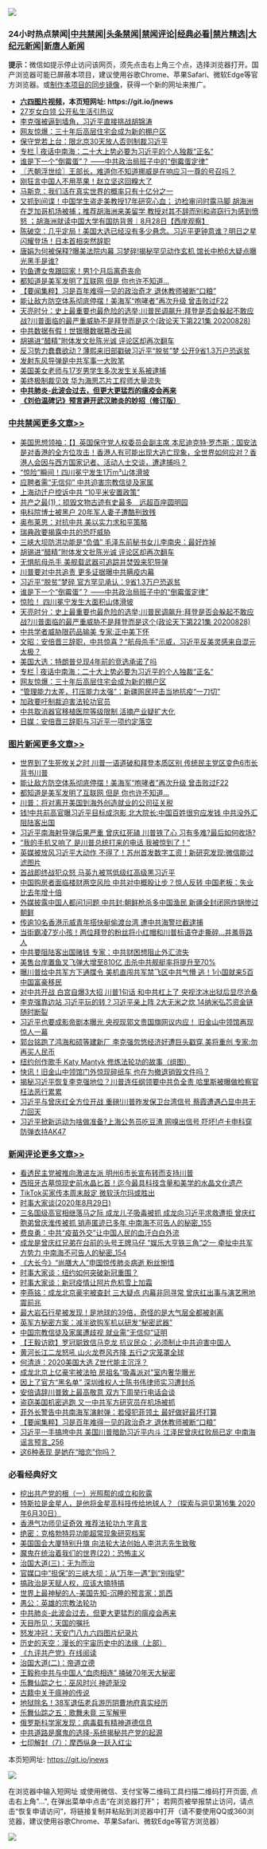 ![](https://raw.githubusercontent.com/fqnews/bnews/master/64photo/fqnews-qr.jpg)

<div id="tt">
<h3>24小时热点禁闻|<a href="#%E4%B8%AD%E5%85%B1%E7%A6%81%E9%97%BB%E6%9B%B4%E5%A4%9A%E6%96%87%E7%AB%A0">中共禁闻</a>|<a href="#%E5%9B%BE%E7%89%87%E6%96%B0%E9%97%BB%E6%9B%B4%E5%A4%9A%E6%96%87%E7%AB%A0">头条禁闻</a>|<a href="#%E6%96%B0%E9%97%BB%E8%AF%84%E8%AE%BA%E6%9B%B4%E5%A4%9A%E6%96%87%E7%AB%A0">禁闻评论|<a href="#%E5%BF%85%E7%9C%8B%E7%BB%8F%E5%85%B8%E5%A5%BD%E6%96%87">经典必看|<a href="/video.md#%E7%A6%81%E7%89%87%E7%B2%BE%E9%80%89">禁片精选</a>|<a href="https://github.com/fqnews/djy/blob/master/gb/nf1351518.md#1">大纪元新闻</a>|<a href="https://github.com/fqnews/ntdtv/blob/master/gb/prog204.md#1">新唐人新闻</a></h3>
<div><b>提示：</b>微信如提示停止访问该网页，须先点击右上角三个点，选择浏览器打开。国产浏览器可能已屏蔽本项目，建议使用谷歌Chrome、苹果Safari、微软Edge等官方浏览器。或<a href="https://github.com/fqnews/bnews/blob/master/%E5%88%B6%E4%BD%9Cgit%E7%A6%81%E9%97%BB%E9%95%9C%E5%83%8F.md">制作本项目的同步镜像</a>，获得一个新的网址来推广。</div>
<ul>
<li><b><a href="http://d1.bdrive.tk/64.mp4" target="_blank">六四图片视频</a>，本页短网址: https://git.io/jnews</b></li>
<li><a href="/funmedia/20200829/1387511.md">27岁女白领 公开私生活引热议</a></li>
<li><a href="/bannedvideo/20200829/1387573.md">李克强被逼到墙角，习近平直接挑战胡锦涛</a></li>
<li><a href="/cbnews/20200829/1387453.md">网友惊爆：三十年后高层住宅会成为新的棚户区</a></li>
<li><a href="/cnnews/20200829/1387455.md">保守党若上台：限北京30天放人否则制裁习近平</a></li>
<li><a href="/cbnews/20200829/1387480.md">专栏 | 夜话中南海：二十大上势必要为习近平的个人独裁“正名“</a></li>
<li><a href="/cbnews/20200829/1387603.md">谁是下一个“倒霉蛋”？ ——中共政治局班子中的“倒霉蛋定律”</a></li>
<li><a href="/ssgc/20200829/1387450.md">〖兲朝浮世绘〗王部长，难道你不知道挪威是在响应习一尊的号召吗？</a></li>
<li><a href="/cnnews/20200829/1387565.md">刚狂言中国人不用苹果！赵立坚这回糗大了</a></li>
<li><a href="/cnnews/20200829/1387477.md">马斯克：我们活在真实世界的概率只有十亿分之一</a></li>
<li><a href="/bannedvideo/20200829/1387628.md">又抓到间谍！中国学生盗走美教授17年研究心血； 边检审问时露马脚 胡海洲在芝加哥机场被捕；推荐胡海洲来美留学 教授对其不辞而别和盗窃行为感到愤怒 ；胡海洲就读中国大学有国防背景｜8月28日【西岸观察】</a></li>
<li><a href="/bannedvideo/20200829/1387472.md">陈破空：几乎定局！美国大选已经没有多少悬念。习近平更钟意谁？明日之星闪耀登场！日本首相突然辞职</a></li>
<li><a href="/cnnews/20200829/1387783.md">唐娟为何被保释?曝美法院内幕 习梦碎!揭秘罕见动作玄机 馆长中枪6大疑点曝光黑手是谁?</a></li>
<li><a href="/funmedia/20200829/1387494.md">钓鱼遭女鬼跟回家！男1个月后离奇丧命</a></li>
<li><a href="/topimagenews/20200829/1387697.md">都知道是美军发明了互联网 但是 你也许不知道…</a></li>
<li><a href="/comments/20200829/1387698.md">【要闻集粹】习是百年难得一见的政治奇才 退休教师被断“口粮”</a></li>
<li><a href="/topimagenews/20200829/1387710.md">能让敌方防空体系彻底停摆！美海军“咆哮者”再次升级 曾击败过F22</a></li>
<li><a href="/cbnews/20200829/1387570.md">天亮时分：史上最重要也最危险的选举;川普民调飙升;拜登是否会躲起不敢应战?川普面临的最严重威胁不是拜登而是这个(政论天下第221集 20200828)</a></li>
<li><a href="/cnnews/20200829/1387633.md">中共数据有假！世银曝数据篡改丑闻</a></li>
<li><a href="/cbnews/20200829/1387641.md">胡锡进“醋精”附体发文批陈光诚 评论区却再次翻车</a></li>
<li><a href="/comments/20200829/1387604.md">反习势力蠢蠢欲动？薄熙来旧部戳破习近平“脱贫”梦 公开9省1.3万户恐返贫</a></li>
<li><a href="/ssgc/20200829/1387771.md">发射东风导弹是中共军事一大败笔</a></li>
<li><a href="/baitai/20200829/1387625.md">美国美女老师与17岁男学生多次发生关系被逮捕</a></li>
<li><a href="/cnnews/20200829/1387564.md">美终极制裁见效 华为海思芯片工程师大量流失</a></li>
<li><b><a href="/comments/20200211/1275071.md" target="_blank">中共肺炎-此波会过去，但更大更猛烈的瘟疫会再来</a></b></li>
<li><b><a href="/comments/20200207/1272816.md" target="_blank">《刘伯温碑记》预言避开武汉肺炎的妙招（修订版）</a></b></li>
</ul>
</div>

<div class="catlist">
<h3><a href="/cbnews/" target="_blank">中共禁闻</a><span><a href="/cbnews/" target="_blank" rel="nofollow">更多文章>></a></span></h3>
<ul>
<li><a href="/cbnews/20200829/1387849.md" target="_blank">美国思想领袖：【】英国保守党人权委员会副主席 本尼迪克特·罗杰斯：国安法是对香港的全方位攻击！香港人有可能出现大逃亡现象，全世界如何应对？香港人会因与西方国家记者、活动人士交谈，遭逮捕吗？</a></li>
<li><a href="/cbnews/20200829/1387769.md" target="_blank">“惊险”瞬间！四川冕宁发生1万m³山体滑坡</a></li>
<li><a href="/cbnews/20200829/1387768.md" target="_blank">应聘者需“无信仰” 中共迫害宗教信徒及家属</a></li>
<li><a href="/cbnews/20200829/1387767.md" target="_blank">上海动迁户控诉中共 “10平米安置政策”</a></li>
<li><a href="/cbnews/20200829/1387755.md" target="_blank">共产之最(1)：损毁文物古迹有史最多　远超百座圆明园</a></li>
<li><a href="/cbnews/20200829/1387748.md" target="_blank">电科院博士被黑户 20年军人妻子遭酷刑致残</a></li>
<li><a href="/cbnews/20200829/1387743.md" target="_blank">奥布莱恩：对抗中共 美以实力求和平策略</a></li>
<li><a href="/cbnews/20200829/1387734.md" target="_blank">瑞典政要揭露中共的恐吓威胁</a></li>
<li><a href="/cbnews/20200829/1387736.md" target="_blank">三峡大坝防洪功能是“负值” 毛泽东前秘书女儿李南央：最好炸掉</a></li>
<li><a href="/cbnews/20200829/1387641.md" target="_blank">胡锡进“醋精”附体发文批陈光诚 评论区却再次翻车</a></li>
<li><a href="/cbnews/20200829/1387630.md" target="_blank">无惧航母杀手 美舰载武器可追踪并焚毁来犯导弹</a></li>
<li><a href="/cbnews/20200829/1387607.md" target="_blank">川普要对中共追责 更多证据曝中共瞒疫内幕</a></li>
<li><a href="/cbnews/20200829/1387606.md" target="_blank">习近平“脱贫”梦碎 官方罕见承认：9省1.3万户恐返贫</a></li>
<li><a href="/cbnews/20200829/1387603.md" target="_blank">谁是下一个“倒霉蛋”？ ——中共政治局班子中的“倒霉蛋定律”</a></li>
<li><a href="/cbnews/20200829/1387574.md" target="_blank">惊险！ 四川冕宁发生大面积山体滑坡</a></li>
<li><a href="/cbnews/20200829/1387570.md" target="_blank">天亮时分：史上最重要也最危险的选举;川普民调飙升;拜登是否会躲起不敢应战?川普面临的最严重威胁不是拜登而是这个(政论天下第221集 20200828)</a></li>
<li><a href="/cbnews/20200829/1387520.md" target="_blank">中共学者威胁限药品输美 专家:正中美下怀</a></li>
<li><a href="/cbnews/20200829/1387513.md" target="_blank">文昭：安倍晋三辞职，中共惊喜？“航母杀手”示威，习近平反美灵感来自混元太极？</a></li>
<li><a href="/cbnews/20200829/1387486.md" target="_blank">美国大选：特朗普兑现4年前的竞选承诺了吗</a></li>
<li><a href="/cbnews/20200829/1387480.md" target="_blank">专栏 | 夜话中南海：二十大上势必要为习近平的个人独裁“正名“</a></li>
<li><a href="/cbnews/20200829/1387453.md" target="_blank">网友惊爆：三十年后高层住宅会成为新的棚户区</a></li>
<li><a href="/cbnews/20200829/1387433.md" target="_blank">“管理能力太差，打压能力太强”：新疆网民抨击当地抗疫“一刀切”</a></li>
<li><a href="/cbnews/20200828/1387198.md" target="_blank">加政要吁制裁迫害法轮功官员</a></li>
<li><a href="/cbnews/20200828/1387199.md" target="_blank">中共取消器官移植医院等级限制 活摘产业疑扩大化</a></li>
<li><a href="/cbnews/20200828/1387273.md" target="_blank">日媒：安倍晋三辞职与习近平一项约定落空</a></li>

</ul>
</div>
<div class="catlist">
<h3><a href="/topimagenews/" target="_blank">图片新闻</a><span><a href="/topimagenews/" target="_blank" rel="nofollow">更多文章>></a></span></h3>
<ul>
<li><a href="/topimagenews/20200829/1387868.md" target="_blank">世界到了生死攸关之时 川普一语道破和拜登本质区别 传统民主党区变色6市长背书川普</a></li>
<li><a href="/topimagenews/20200829/1387710.md" target="_blank">能让敌方防空体系彻底停摆！美海军“咆哮者”再次升级 曾击败过F22</a></li>
<li><a href="/topimagenews/20200829/1387697.md" target="_blank">都知道是美军发明了互联网 但是 你也许不知道…</a></li>
<li><a href="/topimagenews/20200829/1387452.md" target="_blank">川普：将对离开美国到海外创造就业的公司征关税</a></li>
<li><a href="/topimagenews/20200828/1387286.md" target="_blank">钱!中共前高官曝习近平目标成泡影 北大院长:中国百姓很穷应发钱 中共没外汇阻陆客出国</a></li>
<li><a href="/topimagenews/20200828/1387239.md" target="_blank">习近平南海射导弹后果严重 曾庆红死磕 川普铁了心 习有多难?最后如何收场?</a></li>
<li><a href="/topimagenews/20200828/1387154.md" target="_blank">“我的手机又响了 是川普总统打来的电话 我被惊到了！”</a></li>
<li><a href="/topimagenews/20200827/1386825.md" target="_blank">英媒被放风习近平大动作 不得了！苏州首发数字工资！新研究发现:微信能过滤图片</a></li>
<li><a href="/topimagenews/20200827/1386824.md" target="_blank">首战即终战犯众怒 马英九被骂低级红高级黑习近平</a></li>
<li><a href="/topimagenews/20200827/1386771.md" target="_blank">中国购房者面临楼财两空风险 中共对中概股让步？惊人反转 中国老板：失业比去年增十倍</a></li>
<li><a href="/topimagenews/20200827/1386697.md" target="_blank">外媒披露中国人都问1问题 中共封:朝鲜枪杀多中国渔民 新疆全封闭网炸锅惨过朝鲜</a></li>
<li><a href="/topimagenews/20200827/1386650.md" target="_blank">传逾10名香港示威青年搭快艇偷渡台湾 遭中共海警拦截逮捕</a></li>
<li><a href="/topimagenews/20200827/1386649.md" target="_blank">当街霸凌7岁小孩！两位拜登的粉丝将小红帽和川普标语夺走撕碎…并羞辱路人</a></li>
<li><a href="/topimagenews/20200827/1386619.md" target="_blank">中共要阻陆客出国赌钱 专家：中共财困想阻止外汇流失</a></li>
<li><a href="/topimagenews/20200827/1386557.md" target="_blank">美售台岸置鱼叉飞弹大增至810亿 击杀中共舰艇率将提升至70%</a></li>
<li><a href="/topimagenews/20200827/1386288.md" target="_blank">曝川普给中共军方下通牒令 美机直闯共军禁飞区中共气懵 逃！1小国就来5百中国富豪移民</a></li>
<li><a href="/topimagenews/20200826/1386183.md" target="_blank">对中共开战 白宫自爆3大招 川普1句话 和中共杠上了 央视沈冰出狱后显尽沧桑</a></li>
<li><a href="/topimagenews/20200826/1386158.md" target="_blank">李克强靠边站 习近平玩的转？习近平亲上阵 2大无米之炊 14纳米弘芯资金链随时断裂</a></li>
<li><a href="/topimagenews/20200825/1385728.md" target="_blank">习近平也要成影帝剧本曝光 央视现郭文贵国旗网议内应！ 旧金山中领馆再现惊人一幕</a></li>
<li><a href="/topimagenews/20200825/1385626.md" target="_blank">郭台铭跑了鸿海和硕等建新厂 李克强忽悠经济好遭巨头戳穿 美将重创 专家:勿再买人民币</a></li>
<li><a href="/comments/20200825/1385430.md" target="_blank">纽约创作歌手 Katy Mantyk 修炼法轮功的故事（组图）</a></li>
<li><a href="/topimagenews/20200825/1385377.md" target="_blank">快讯！旧金山中领馆门外惊现碎纸车 也在为撤退销毁文件吗？</a></li>
<li><a href="/topimagenews/20200824/1385240.md" target="_blank">揭秘习近平恢复李克强地位？川普连任纲领要中共负全责 哈里斯被曝做检察官枉法恶行累累</a></li>
<li><a href="/topimagenews/20200824/1385155.md" target="_blank">习近平与曾庆红全方位开战 重磅!川普昨发保卫台湾信号 蔡霞遭遇凸显中共无力回天</a></li>
<li><a href="/topimagenews/20200824/1385133.md" target="_blank">习近平掀新运动为啥做准备?上海公务员吃豆渣 网嗅出信号 吓坏!卢卡申科穿防弹衣持AK47</a></li>

</ul>
</div>
<div class="catlist">
<h3><a href="/comments/" target="_blank">新闻评论</a><span><a href="/comments/" target="_blank" rel="nofollow">更多文章>></a></span></h3>
<ul>
<li><a href="/comments/20200830/1387897.md" target="_blank">看透民主党被推向激进左派 明州6市长宣布转而支持川普</a></li>
<li><a href="/comments/20200830/1387896.md" target="_blank">西班牙古墓惊现史前水晶匕首！迄今最具科技含量和美学的水晶文化遗产</a></li>
<li><a href="/comments/20200829/1387862.md" target="_blank">TikTok买家传本周末敲定 微软沃尔玛或胜出</a></li>
<li><a href="/comments/20200829/1387861.md" target="_blank">时事大家谈(2020年8月29日)</a></li>
<li><a href="/comments/20200829/1387847.md" target="_blank">三名国级高官相继落马之际 成龙儿子吸毒被抓 成龙向习近平求救遭拒 曾庆红胞弟曾庆淮传被抓 销声匿迹已多年 中南海不可告人的秘密_155</a></li>
<li><a href="/comments/20200829/1387842.md" target="_blank">费良勇：中共“疫苗外交”让中国人民的血汗白白外流</a></li>
<li><a href="/comments/20200829/1387834.md" target="_blank">成龙是曾庆红兄弟在台前的头号王牌马仔 “娱乐大亨铁三角”之一 牵扯中共军方势力 中南海不可告人的秘密_154</a></li>
<li><a href="/comments/20200829/1387828.md" target="_blank">《大长今》“尚膳大人”申国惊传肺炎病逝 粉丝惋惜</a></li>
<li><a href="/comments/20200829/1387826.md" target="_blank">时事大家谈：纽约如何突破新冠重围？</a></li>
<li><a href="/comments/20200829/1387825.md" target="_blank">时事大家谈：新冠疫情让阿片危机雪上加霜</a></li>
<li><a href="/comments/20200829/1387823.md" target="_blank">李燕铭：成龙北京豪宅被查封 三大疑点 内幕非同寻常 曾庆红出事与演艺圈地震前兆</a></li>
<li><a href="/comments/20200829/1387817.md" target="_blank">最大岩石行星被发现！是地球的39倍，奇怪的是大气层全都被剥离</a></li>
<li><a href="/comments/20200829/1387784.md" target="_blank">英军方秘密方案：减半欲购军机以研发“秘密武器”</a></li>
<li><a href="/comments/20200829/1387780.md" target="_blank">中国宗教信徒及家属遭歧视 就业需“无信仰”证明</a></li>
<li><a href="/comments/20200829/1387779.md" target="_blank">【王毅访欧】罗冠聪致信马克龙 抗议民众：必须制止中共迫害中国人</a></li>
<li><a href="/comments/20200829/1387778.md" target="_blank">黄河长江二龙怒吼 山火龙卷风齐降 五行之灾笼罩全球</a></li>
<li><a href="/comments/20200829/1387760.md" target="_blank">何清涟：2020美国大选 Z世代能主沉浮？</a></li>
<li><a href="/comments/20200829/1387739.md" target="_blank">成龙北京上亿豪宅被法拍 房祖名“吸毒派对&quot;室内奢华曝光</a></li>
<li><a href="/comments/20200829/1387731.md" target="_blank">因上了官方“黑名单” 深圳维权人士陈书伟律师实习遭封杀</a></li>
<li><a href="/comments/20200829/1387730.md" target="_blank">安倍请辞川普致上最高敬意 双方下周举行电话会谈</a></li>
<li><a href="/comments/20200829/1387724.md" target="_blank">盗窃美国机密逃跑 又一中共军方研究员在机场被抓</a></li>
<li><a href="/comments/20200829/1387723.md" target="_blank">菲外长警告中共南海军演射弹：若侵犯菲领土 最好做好最坏打算</a></li>
<li><a href="/comments/20200829/1387698.md" target="_blank">【要闻集粹】习是百年难得一见的政治奇才 退休教师被断“口粮”</a></li>
<li><a href="/comments/20200829/1387680.md" target="_blank">习近平一手搞垮中共 美国川普暗助习近平内斗 江泽民曾庆红败局已定 中南海谣言预言_256</a></li>
<li><a href="/comments/20200829/1387679.md" target="_blank">这6种表现 是她在“暗恋”你吗？</a></li>

</ul>
</div>

<div class="catlist">
<h3>必看经典好文</h3>
<ul>
<li><a href="/comments/20200629/1352460.md" target="_blank">挖出共产党的根（一）光照帮的成立和败露</a></li>
<li><a href="/comments/20200712/1359460.md" target="_blank">特斯拉是金星人，是他将金星高科技传给地球人？（探索与洞见第16集 2020年6月30日）</a></li>
<li><a href="/comments/20200517/1330064.md" target="_blank">香港气功师见证奇效 推荐法轮功九字真言</a></li>
<li><a href="/comments/20200705/783265.md" target="_blank">绝密：克格勃特异功能超常现象研究档案</a></li>
<li><a href="/comments/20200516/1329276.md" target="_blank">美国国会大厦特别升旗 向法轮大法创始人李洪志先生致敬</a></li>
<li><a href="/comments/20180804/981524.md" target="_blank">魔鬼在统治着我们的世界(22)：恐怖主义</a></li>
<li><a href="/cbnews/20180309/912114.md" target="_blank">治国大道(三)：无为而治</a></li>
<li><a href="/cbnews/20200624/1349641.md" target="_blank">官媒口中“担保”的三峡大坝：从“万年一遇”到“别指望”</a></li>
<li><a href="/comments/20200814/1379994.md" target="_blank">搞政治是天赋人权，应该大搞特搞</a></li>
<li><a href="/comments/20200605/783244.md" target="_blank">世界上最神秘的人-美国先知-沉睡的预言家：凯西</a></li>
<li><a href="/comments/20200313/1292991.md" target="_blank">愚公：英雄的宗教法轮功</a></li>
<li><a href="/comments/20200211/1275071.md" target="_blank">中共肺炎-此波会过去，但更大更猛烈的瘟疫会再来</a></li>
<li><a href="/tculture/20180919/1000196.md" target="_blank">天目所见：天国的嘱托</a></li>
<li><a href="/comments/20200604/783200.md" target="_blank">怒发冲冠：天安门八九六四图片纪录片</a></li>
<li><a href="/tculture/20121025/73065.md" target="_blank">历史的天空：漫长的宇宙历史中的法缘（上部）</a></li>
<li><a href="/bookonline/20131116/201057.md" target="_blank">《九评共产党》在线阅读</a></li>
<li><a href="/cbnews/20180308/911611.md" target="_blank">治国大道(二)：帝道立德</a></li>
<li><a href="/cbnews/20200730/1371580.md" target="_blank">王毅称中共与中国人“血肉相连” 捅破70年天大秘密</a></li>
<li><a href="/tculture/20190101/792550.md" target="_blank">乐舞仙踪之七：巫风时兴 神迹渐没</a></li>
<li><a href="/ccpdope/20200531/1337409.md" target="_blank">古籍中关于瘟神的传说</a></li>
<li><a href="/cbnews/20200531/1337381.md" target="_blank">地狱除名！38军退伍老兵游历阴曹地府真实经历</a></li>
<li><a href="/tculture/20170715/791820.md" target="_blank">乐舞仙踪之五：歌舞未竟 三军解甲</a></li>
<li><a href="/cbnews/20200823/1384378.md" target="_blank">俄罗斯科学家发现：病毒载有精神道德信息</a></li>
<li><a href="/comments/20181209/1044543.md" target="_blank">中共道路是魔鬼的选择-系统揭秘共产党的起源</a></li>
<li><a href="/comments/20200820/1383036.md" target="_blank">七印解封（7）：摩西纵身一跃入红尘</a></li>

</ul>
</div>

本页短网址: https://git.io/jnews

![](https://raw.githubusercontent.com/fqnews/bnews/master/64photo/fqnews-qr.jpg)

在浏览器中输入短网址 或使用微信、支付宝等二维码工具扫描二维码打开页面, 点击右上角"...", 在弹出菜单中点击“在浏览器打开”； 若网页被举报禁止访问，请点击“恢复申请访问”，将链接复制并粘贴到浏览器中打开（请不要使用QQ或360浏览器，建议使用谷歌Chrome、苹果Safari、微软Edge等官方浏览器）

![](https://raw.githubusercontent.com/fqnews/bnews/master/64photo/wx.jpg)